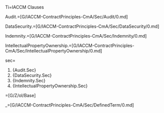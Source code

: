 Ti=IACCM Clauses

Audit.=[G/IACCM-ContractPrinciples-CmA/Sec/Audit/0.md]

DataSecurity.=[G/IACCM-ContractPrinciples-CmA/Sec/DataSecurity/0.md]

Indemnity.=[G/IACCM-ContractPrinciples-CmA/Sec/Indemnity/0.md]

IntellectualPropertyOwnership.=[G/IACCM-ContractPrinciples-CmA/Sec/IntellectualPropertyOwnership/0.md]

sec=<ol><li>{Audit.Sec}<li>{DataSecurity.Sec}<li>{Indemnity.Sec}<li>{IntellectualPropertyOwnership.Sec}</ol>

=[G/Z/ol/Base]

_=[G/IACCM-ContractPrinciples-CmA/Sec/DefinedTerm/0.md]